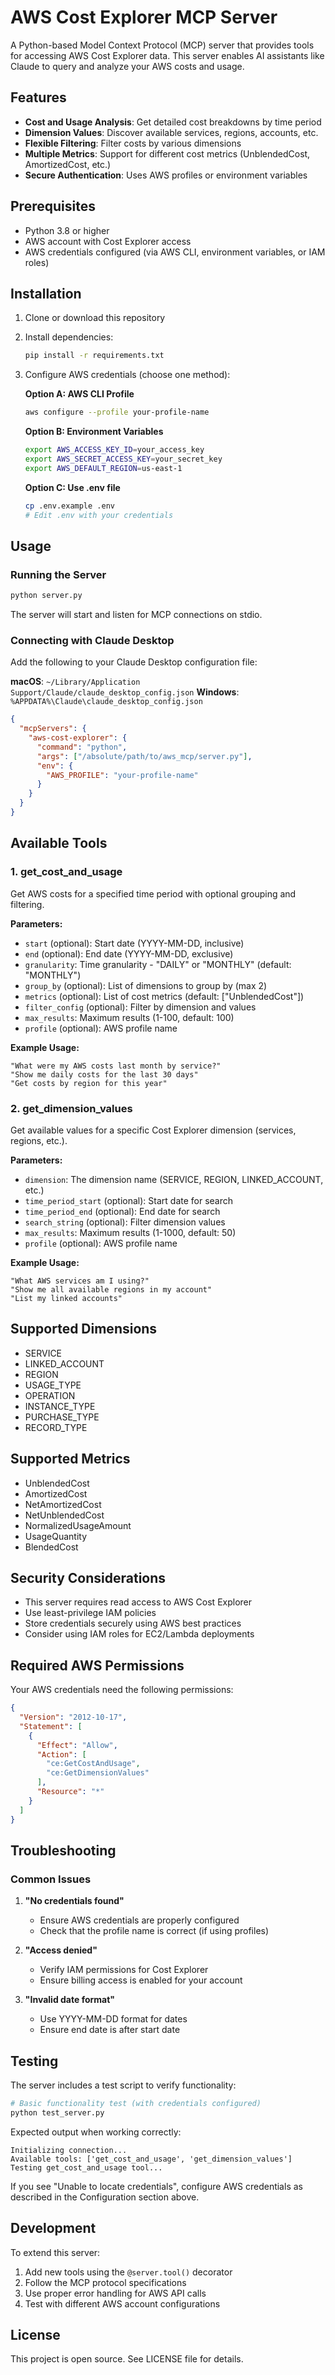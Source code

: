 # AWS Cost Explorer MCP Server

A Python-based Model Context Protocol (MCP) server that provides tools for accessing AWS Cost Explorer data. This server enables AI assistants like Claude to query and analyze your AWS costs and usage.

## Features

- **Cost and Usage Analysis**: Get detailed cost breakdowns by time period
- **Dimension Values**: Discover available services, regions, accounts, etc.
- **Flexible Filtering**: Filter costs by various dimensions
- **Multiple Metrics**: Support for different cost metrics (UnblendedCost, AmortizedCost, etc.)
- **Secure Authentication**: Uses AWS profiles or environment variables

## Prerequisites

- Python 3.8 or higher
- AWS account with Cost Explorer access
- AWS credentials configured (via AWS CLI, environment variables, or IAM roles)

## Installation

1. Clone or download this repository
2. Install dependencies:
   ```bash
   pip install -r requirements.txt
   ```

3. Configure AWS credentials (choose one method):

   **Option A: AWS CLI Profile**
   ```bash
   aws configure --profile your-profile-name
   ```

   **Option B: Environment Variables**
   ```bash
   export AWS_ACCESS_KEY_ID=your_access_key
   export AWS_SECRET_ACCESS_KEY=your_secret_key
   export AWS_DEFAULT_REGION=us-east-1
   ```

   **Option C: Use .env file**
   ```bash
   cp .env.example .env
   # Edit .env with your credentials
   ```

## Usage

### Running the Server

```bash
python server.py
```

The server will start and listen for MCP connections on stdio.

### Connecting with Claude Desktop

Add the following to your Claude Desktop configuration file:

**macOS**: `~/Library/Application Support/Claude/claude_desktop_config.json`
**Windows**: `%APPDATA%\Claude\claude_desktop_config.json`

```json
{
  "mcpServers": {
    "aws-cost-explorer": {
      "command": "python",
      "args": ["/absolute/path/to/aws_mcp/server.py"],
      "env": {
        "AWS_PROFILE": "your-profile-name"
      }
    }
  }
}
```

## Available Tools

### 1. get_cost_and_usage

Get AWS costs for a specified time period with optional grouping and filtering.

**Parameters:**
- `start` (optional): Start date (YYYY-MM-DD, inclusive)
- `end` (optional): End date (YYYY-MM-DD, exclusive)
- `granularity`: Time granularity - "DAILY" or "MONTHLY" (default: "MONTHLY")
- `group_by` (optional): List of dimensions to group by (max 2)
- `metrics` (optional): List of cost metrics (default: ["UnblendedCost"])
- `filter_config` (optional): Filter by dimension and values
- `max_results`: Maximum results (1-100, default: 100)
- `profile` (optional): AWS profile name

**Example Usage:**
```
"What were my AWS costs last month by service?"
"Show me daily costs for the last 30 days"
"Get costs by region for this year"
```

### 2. get_dimension_values

Get available values for a specific Cost Explorer dimension (services, regions, etc.).

**Parameters:**
- `dimension`: The dimension name (SERVICE, REGION, LINKED_ACCOUNT, etc.)
- `time_period_start` (optional): Start date for search
- `time_period_end` (optional): End date for search
- `search_string` (optional): Filter dimension values
- `max_results`: Maximum results (1-1000, default: 50)
- `profile` (optional): AWS profile name

**Example Usage:**
```
"What AWS services am I using?"
"Show me all available regions in my account"
"List my linked accounts"
```

## Supported Dimensions

- SERVICE
- LINKED_ACCOUNT
- REGION
- USAGE_TYPE
- OPERATION
- INSTANCE_TYPE
- PURCHASE_TYPE
- RECORD_TYPE

## Supported Metrics

- UnblendedCost
- AmortizedCost
- NetAmortizedCost
- NetUnblendedCost
- NormalizedUsageAmount
- UsageQuantity
- BlendedCost

## Security Considerations

- This server requires read access to AWS Cost Explorer
- Use least-privilege IAM policies
- Store credentials securely using AWS best practices
- Consider using IAM roles for EC2/Lambda deployments

## Required AWS Permissions

Your AWS credentials need the following permissions:

```json
{
  "Version": "2012-10-17",
  "Statement": [
    {
      "Effect": "Allow",
      "Action": [
        "ce:GetCostAndUsage",
        "ce:GetDimensionValues"
      ],
      "Resource": "*"
    }
  ]
}
```

## Troubleshooting

### Common Issues

1. **"No credentials found"**
   - Ensure AWS credentials are properly configured
   - Check that the profile name is correct (if using profiles)

2. **"Access denied"**
   - Verify IAM permissions for Cost Explorer
   - Ensure billing access is enabled for your account

3. **"Invalid date format"**
   - Use YYYY-MM-DD format for dates
   - Ensure end date is after start date

## Testing

The server includes a test script to verify functionality:

```bash
# Basic functionality test (with credentials configured)
python test_server.py
```

Expected output when working correctly:
```
Initializing connection...
Available tools: ['get_cost_and_usage', 'get_dimension_values']
Testing get_cost_and_usage tool...
```

If you see "Unable to locate credentials", configure AWS credentials as described in the Configuration section above.

## Development

To extend this server:

1. Add new tools using the `@server.tool()` decorator
2. Follow the MCP protocol specifications
3. Use proper error handling for AWS API calls
4. Test with different AWS account configurations

## License

This project is open source. See LICENSE file for details.
